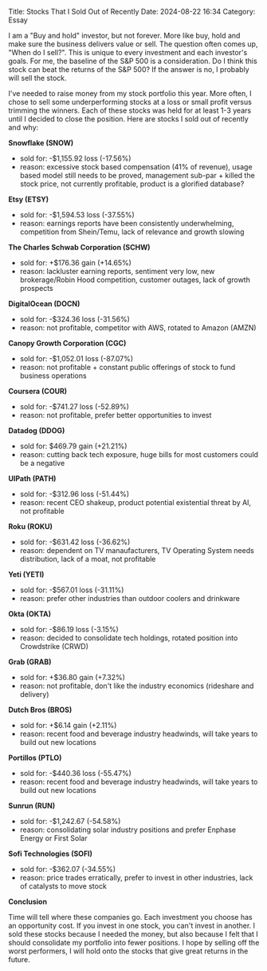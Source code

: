 Title: Stocks That I Sold Out of Recently
Date: 2024-08-22 16:34 
Category: Essay

I am a "Buy and hold" investor, but not forever. More like buy, hold and make sure the business delivers value or sell. The question often comes up, "When do I sell?". This is unique to every investment and each investor's goals. For me, the baseline of the S&P 500 is a consideration. Do I think this stock can beat the returns of the S&P 500? If the answer is no, I probably will sell the stock.

I've needed to raise money from my stock portfolio this year. More often, I chose to sell some underperforming stocks at a loss or small profit versus trimming the winners. Each of these stocks was held for at least 1-3 years until I decided to close the position. Here are stocks I sold out of recently and why:

**Snowflake (SNOW)**

- sold for: -$1,155.92 loss (-17.56%)
- reason: excessive stock based compensation (41% of revenue), usage based model still needs to be proved, management sub-par + killed the stock price, not currently profitable, product is a glorified database?

**Etsy (ETSY)**

- sold for: -$1,594.53 loss (-37.55%)
- reason: earnings reports have been consistently underwhelming, competition from Shein/Temu, lack of relevance and growth slowing

**The Charles Schwab Corporation (SCHW)**

- sold for: +$176.36 gain (+14.65%)
- reason: lackluster earning reports, sentiment very low, new brokerage/Robin Hood competition, customer outages, lack of growth prospects

**DigitalOcean (DOCN)**

- sold for: -$324.36 loss (-31.56%)
- reason: not profitable, competitor with AWS, rotated to Amazon (AMZN)

**Canopy Growth Corporation (CGC)**

- sold for: -$1,052.01 loss (-87.07%)
- reason: not profitable + constant public offerings of stock to fund business operations

**Coursera (COUR)**

- sold for: -$741.27 loss (-52.89%)
- reason: not profitable, prefer better opportunities to invest

**Datadog (DDOG)**

- sold for: $469.79 gain (+21.21%)
- reason: cutting back tech exposure, huge bills for most customers could be a negative

**UIPath (PATH)**

- sold for: -$312.96 loss (-51.44%)
- reason: recent CEO shakeup, product potential existential threat by AI, not profitable

**Roku (ROKU)**

- sold for: -$631.42 loss (-36.62%)
- reason: dependent on TV manaufacturers, TV Operating System needs distribution, lack of a moat, not profitable

**Yeti (YETI)**

- sold for: -$567.01 loss (-31.11%)
- reason: prefer other industries than outdoor coolers and drinkware

**Okta (OKTA)**

- sold for: -$86.19 loss (-3.15%)
- reason: decided to consolidate tech holdings, rotated position into Crowdstrike (CRWD)

**Grab (GRAB)**

- sold for: +$36.80 gain (+7.32%)
- reason: not profitable, don't like the industry economics (rideshare and delivery)

**Dutch Bros (BROS)**

- sold for: +$6.14 gain (+2.11%)
- reason: recent food and beverage industry headwinds, will take years to build out new locations

**Portillos (PTLO)**

- sold for: -$440.36 loss (-55.47%)
- reason: recent food and beverage industry headwinds, will take years to build out new locations

**Sunrun (RUN)**

- sold for: -$1,242.67 (-54.58%)	
- reason: consolidating solar industry positions and prefer Enphase Energy or First Solar

**Sofi Technologies (SOFI)**

- sold for: -$362.07 (-34.55%)
- reason: price trades erratically, prefer to invest in other industries, lack of catalysts to move stock

**Conclusion**

Time will tell where these companies go. Each investment you choose has an opportunity cost. If you invest in one stock, you can't invest in another. I sold these stocks because I needed the money, but also because I felt that I should consolidate my portfolio into fewer positions. I hope by selling off the worst performers, I will hold onto the stocks that give great returns in the future.